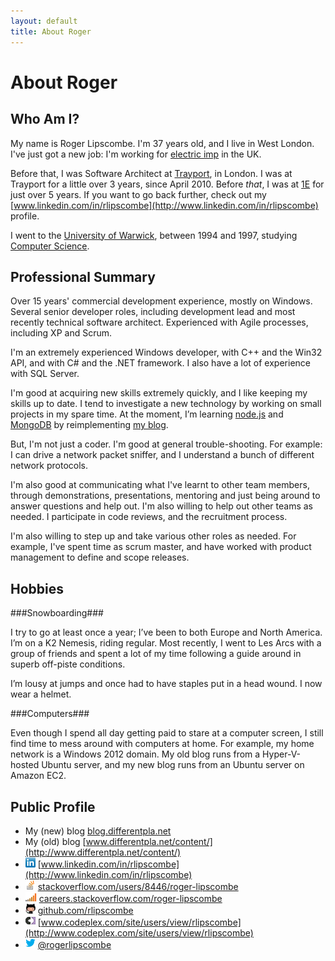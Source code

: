 ```yaml
---
layout: default
title: About Roger
---
```


About Roger
==

Who Am I?
--

My name is Roger Lipscombe. I'm 37 years old, and I live in West London.
I've just got a new job: I'm working for [electric imp](http://electricimp.com) in the UK.

Before that, I was Software Architect at [Trayport](http://trayport.com), in London. I was at Trayport for a little over 3 years, since April 2010.
Before *that*, I was at [1E](http://1e.com) for just over 5 years. If you want to go back further, check out my [www.linkedin.com/in/rlipscombe](http://www.linkedin.com/in/rlipscombe) profile.

I went to the [University of Warwick](http://warwick.ac.uk/), between 1994 and 1997, studying [Computer Science](http://www.dcs.warwick.ac.uk/).

Professional Summary
--

Over 15 years' commercial development experience, mostly on Windows. Several senior developer roles, including development lead and most recently technical software architect.
Experienced with Agile processes, including XP and Scrum.

I'm an extremely experienced Windows developer, with C++ and the Win32 API, and with C# and the .NET framework. I also have a lot of experience with SQL Server.

I'm good at acquiring new skills extremely quickly, and I like keeping my skills up to date. I tend to investigate a new technology by working on small projects in my spare time.
At the moment, I’m learning [node.js](http://nodejs.org/) and [MongoDB](http://www.mongodb.org/) by reimplementing [my blog](http://blog.differentpla.net/).

But, I'm not just a coder. I'm good at general trouble-shooting. For example: I can drive a network packet sniffer, and I understand a bunch of different network protocols.

I'm also good at communicating what I've learnt to other team members, through demonstrations, presentations, mentoring and just being around to answer questions and help out.
I'm also willing to help out other teams as needed. I participate in code reviews, and the recruitment process.

I'm also willing to step up and take various other roles as needed. For example, I've spent time as scrum master, and have worked with product management to define and scope releases.

Hobbies
--

###Snowboarding###

I try to go at least once a year; I’ve been to both Europe and North America. I’m on a K2 Nemesis, riding regular. Most recently, I went to Les Arcs with a group of friends and spent a lot of my time following a guide around in superb off-piste conditions.

I’m lousy at jumps and once had to have staples put in a head wound. I now wear a helmet.

###Computers###

Even though I spend all day getting paid to stare at a computer screen, I still find time to mess around with computers at home.
For example, my home network is a Windows 2012 domain. My old blog runs from a Hyper-V-hosted Ubuntu server, and my new blog runs from an Ubuntu server on Amazon EC2.

Public Profile
--

* My (new) blog	[blog.differentpla.net](http://blog.differentpla.net)
* My (old) blog	[www.differentpla.net/content/](http://www.differentpla.net/content/)
* ![](images/LinkedIn_Logo16px.png) [www.linkedin.com/in/rlipscombe](http://www.linkedin.com/in/rlipscombe)
* ![](images/so-icon.png) [stackoverflow.com/users/8446/roger-lipscombe](http://stackoverflow.com/users/8446/roger-lipscombe)
* ![](images/careers-icon.png) [careers.stackoverflow.com/roger-lipscombe](http://careers.stackoverflow.com/roger-lipscombe)
* ![](images/github-icon.png) [github.com/rlipscombe](http://github.com/rlipscombe)
* ![](images/codeplex-icon.png) [www.codeplex.com/site/users/view/rlipscombe](http://www.codeplex.com/site/users/view/rlipscombe)
* ![](images/twitter-icon.png) [@rogerlipscombe](https://twitter.com/rogerlipscombe)
